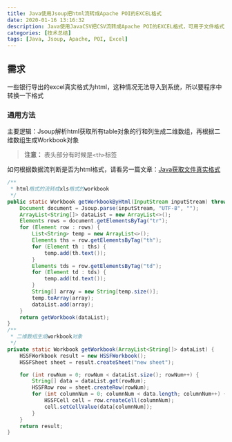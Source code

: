 ```yaml
---
title: Java使用Jsoup把html流转成Apache POI的EXCEL格式
date: 2020-01-16 13:16:32
description: Java使用JavaCSV把CSV流转成Apache POI的EXCEL格式，可用于文件格式互转和一些其他处理
categories: [技术总结]
tags: [Java, Jsoup, Apache, POI, Excel]
---
```


## 需求
一些银行导出的excel真实格式为html，这种情况无法导入到系统，所以要程序中转换一下格式

### 通用方法
主要逻辑：Jsoup解析html获取所有table对象的行和列生成二维数组，再根据二维数组生成Workbook对象
> **注意：** 表头部分有时候是`<th>`标签

如何根据数据流判断是否为html格式，请看另一篇文章：[Java获取文件真实格式](/blog/2020/01/16/java-input-stream-get-file-type)

```java PoiUtils.java
/**
 * html格式的流转成xls格式的workbook
 */
public static Workbook getWorkbookByHtml(InputStream inputStream) throws IOException {
    Document document = Jsoup.parse(inputStream, "UTF-8", "");
    ArrayList<String[]> dataList = new ArrayList<>();
    Elements rows = document.getElementsByTag("tr");
    for (Element row : rows) {
        List<String> temp = new ArrayList<>();
        Elements ths = row.getElementsByTag("th");
        for (Element th : ths) {
            temp.add(th.text());
        }
        Elements tds = row.getElementsByTag("td");
        for (Element td : tds) {
            temp.add(td.text());
        }
        String[] array = new String[temp.size()];
        temp.toArray(array);
        dataList.add(array);
    }
    return getWorkbook(dataList);
}
/**
 * 二维数组生成workbook对象
 */
private static Workbook getWorkbook(ArrayList<String[]> dataList) {
    HSSFWorkbook result = new HSSFWorkbook();
    HSSFSheet sheet = result.createSheet("new sheet");

    for (int rowNum = 0; rowNum < dataList.size(); rowNum++) {
        String[] data = dataList.get(rowNum);
        HSSFRow row = sheet.createRow(rowNum);
        for (int columnNum = 0; columnNum < data.length; columnNum++) {
            HSSFCell cell = row.createCell(columnNum);
            cell.setCellValue(data[columnNum]);
        }
    }
    return result;
}
```